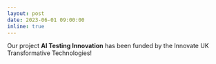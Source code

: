 ```yaml
---
layout: post
date: 2023-06-01 09:00:00
inline: true
---
```


Our project **AI Testing Innovation** has been funded by the Innovate UK Transformative Technologies!
